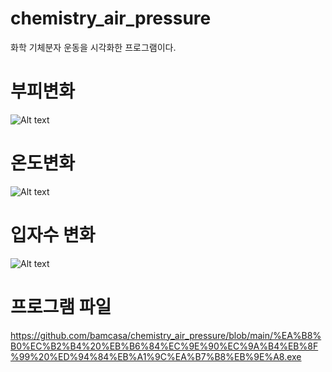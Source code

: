 # chemistry_air_pressure
화학 기체분자 운동을 시각화한 프로그램이다.

# 부피변화
![Alt text](https://github.com/bamcasa/chemistry_air_pressure/blob/main/%EB%B6%80%ED%94%BC%EB%B3%80%ED%99%94.gif?raw=true)

# 온도변화
![Alt text](https://github.com/bamcasa/chemistry_air_pressure/blob/main/%EC%98%A8%EB%8F%84%20%EB%B3%80%ED%99%94.gif?raw=true)

# 입자수 변화
![Alt text](https://github.com/bamcasa/chemistry_air_pressure/blob/main/%EC%9E%85%EC%9E%90%EC%88%98%20%EB%B3%80%ED%99%94.gif?raw=true)

# 프로그램 파일
https://github.com/bamcasa/chemistry_air_pressure/blob/main/%EA%B8%B0%EC%B2%B4%20%EB%B6%84%EC%9E%90%EC%9A%B4%EB%8F%99%20%ED%94%84%EB%A1%9C%EA%B7%B8%EB%9E%A8.exe
